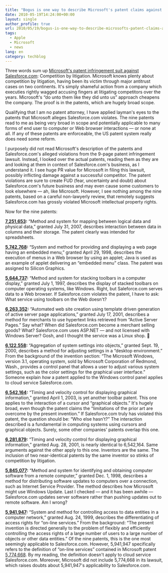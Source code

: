 ```yaml
---
title: "Bogus is one way to describe Microsoft's patent claims against Salesforce.com"
date: 2010-05-19T14:24:00+00:00
layout: single
author_profile: true
url: 2010/05/19/bogus-is-one-way-to-describe-microsofts-patent-claims-against-salesforce-com/
tags:
  - Apple
  - Microsoft
  - news
lang: en
category: techblog
---
```

Three words sum up [Microsoft's patent infringement suit against Salesforce.com](http://www.microsoft.com/Presspass/press/2010/may10/05-18statementPR.mspx): Competition by litigation. Microsoft knows plenty about competition by litigation, having been its victim through major antitrust cases on two continents. It's simply shameful action from a company which executies rightly wagged accusing fingers at litigating competitors over the years. Microsoft's &#8220;do unto them like they did unto us&#8221; approach cheapens the company. The proof is in the patents, which are hugely broad scope. 

Qualifying that I am no patent attorney, I have applied layman's eyes to the patents that Microsoft alleges Salesforce.com violates. The nine patents read to me as being very broad in scope and potentially applicable to many forms of end user to computer or Web browser interactions &#8212; or none at all. If any of these patents are enforceable, the US patent system really does need some reform. 

I purposely did not read Microsoft's description of the patents and Salesforce.com's alleged violations from the 9-page patent infringement lawsuit. Instead, I looked over the actual patents, reading them as they are and looking at them in context of Salesforce.com's business, as I understand it. I see huge PR value for Microsoft in filing this lawsuit, possibly inflicting damage against a successful competitor. The patent violations are sure to create FUD (fear, uncertainty and doubt) about Salesforce.com's future business and may even cause some customers to look elsewhere &#8212; ah, like Microsoft. However, I see nothing among the nine patents, based on a careful non-lawyerly review, that remotely suggests Salesforce.com has grossly violated Microsoft intellectual property rights. 

Now for the nine patents: 

**[7,251,653](http://patft.uspto.gov/netacgi/nph-Parser?Sect1=PTO1&Sect2=HITOFF&d=PALL&p=1&u=/netahtml/PTO/srchnum.htm&r=1&f=G&l=50&s1=7,251,653.PN.&OS=PN/7,251,653&RS=PN/7,251,653):** &#8220;Method and system for mapping between logical data and physical data,&#8221; granted July 31, 2007, describes interaction between data in columns and their storage. The patent clearly was intended for spreadsheets. 

**[5,742,768](http://patft.uspto.gov/netacgi/nph-Parser?Sect1=PTO1&Sect2=HITOFF&d=PALL&p=1&u=/netahtml/PTO/srchnum.htm&r=1&f=G&l=50&s1=5,742,768.PN.&OS=PN/5,742,768&RS=PN/5,742,768):** &#8220;System and method for providing and displaying a web page having an embedded menu,&#8221; granted April 29, 1998, describes the execution of menus in a Web browser by using an applet; Java is used as an example of applet delivering an &#8220;embedded menu&#8221; class. The patent was assigned to Silicon Graphics. 

**[5,644,737](http://patft.uspto.gov/netacgi/nph-Parser?Sect1=PTO1&Sect2=HITOFF&d=PALL&p=1&u=/netahtml/PTO/srchnum.htm&r=1&f=G&l=50&s1=5,644,737.PN.&OS=PN/5,644,737&RS=PN/5,644,737):** &#8220;Method and system for stacking toolbars in a computer display,&#8221; granted July 1, 1997, describes the display of stacked toolbars on computer operating systems, like Windows. Right, but Saleforce.com serves data to a Web browser. If Salesforce.com violates the patent, I have to ask: What service using toolbars on the Web doesn't? 

**[6,263,352](http://patft.uspto.gov/netacgi/nph-Parser?Sect1=PTO1&Sect2=HITOFF&d=PALL&p=1&u=/netahtml/PTO/srchnum.htm&r=1&f=G&l=50&s1=6,263,352.PN.&OS=PN/6,263,352&RS=PN/6,263,352):** &#8220;Automated web site creation using template driven generation of active server page applications,&#8221; granted July 17, 2001, describes a method for merchants to use hypertext links retrieved from &#8220;Active Server Pages.&#8221; Say what? When did Salesforce.com become a merchant selling goods? What? Salesforce.com uses ASP.NET &#8212; and not licensed with Windows Server? Gosh, and I thought the service was a Linux shop. 🙂 

**[6,122,558](http://patft.uspto.gov/netacgi/nph-Parser?Sect1=PTO1&Sect2=HITOFF&d=PALL&p=1&u=/netahtml/PTO/srchnum.htm&r=1&f=G&l=50&s1=6,122,558.PN.&OS=PN/6,122,558&RS=PN/6,122,558):** &#8220;Aggregation of system settings into objects,&#8221; granted Sept. 19, 2000, describes a method for adjusting settings in a &#8220;desktop environment.&#8221; From the background of the invention section: &#8220;The Microsoft Windows, version 3.1, operating system, sold by Microsoft Corporation of Redmond, Wash., provides a control panel that allows a user to adjust various system settings, such as the color settings for the graphical user interface.&#8221; Someone explain _how_ a patent applied to the Windows control panel applies to cloud service Salesforce.com. 

**[6,542,164](http://patft.uspto.gov/netacgi/nph-Parser?Sect1=PTO1&Sect2=HITOFF&d=PALL&p=1&u=/netahtml/PTO/srchnum.htm&r=1&f=G&l=50&s1=6,542,164.PN.&OS=PN/6,542,164&RS=PN/6,542,164):** &#8220;Timing and velocity control for displaying graphical information,&#8221; granted April 1, 2003, is yet another toolbar patent. This one applies to the interaction of a cursor and &#8220;graphical objects.&#8221; It's hugely broad, even though the patent claims the &#8220;limitations of the prior art are overcome by the present invention.&#8221; If Salesforce.com truly has violated this patent, the question should be: &#8220;Who else hasn't?&#8221; The interaction described is a fundamental in computing systems using cursors and graphical objects. Surely, some other companies' patents overlap this one. 

**[6,281,879](http://patft.uspto.gov/netacgi/nph-Parser?Sect1=PTO1&Sect2=HITOFF&d=PALL&p=1&u=/netahtml/PTO/srchnum.htm&r=1&f=G&l=50&s1=6,281,879.PN.&OS=PN/6,281,879&RS=PN/6,281,879):** &#8220;Timing and velocity control for displaying graphical information,&#8221; granted Aug. 28, 2001, is nearly identical to 6,542,164. Same arguments against the other apply to this one. Inventors are the same. The inclusion of two near-identical patents by the same inventor so stinks of competition by litigation. 

**[5,845,077](http://patft.uspto.gov/netacgi/nph-Parser?Sect1=PTO1&Sect2=HITOFF&d=PALL&p=1&u=/netahtml/PTO/srchnum.htm&r=1&f=G&l=50&s1=5,845,077.PN.&OS=PN/5,845,077&RS=PN/5,845,077):** &#8220;Method and system for identifying and obtaining computer software from a remote computer,&#8221; granted Dec. 1, 1998, describes a method for distributing software updates to computers over a connection, such as Internet Service Provider. The method describes how Microsoft might use Windows Update. Last I checked &#8212; and it has been awhile &#8212; Salesforce.com updates server software rather than pushing updates out to remote software. Am I wrong? 

**[5,941,947](http://patft.uspto.gov/netacgi/nph-Parser?Sect1=PTO1&Sect2=HITOFF&d=PALL&p=1&u=/netahtml/PTO/srchnum.htm&r=1&f=G&l=50&s1=5,941,947.PN.&OS=PN/5,941,947&RS=PN/5,941,947):** &#8220;System and method for controlling access to data entities in a computer network,&#8221; granted Aug. 24, 1999, describes the differentiating of access rights for &#8220;on-line services.&#8221; From the background: &#8220;The present invention is directed generally to the problem of flexibly and efficiently controlling the access rights of a large number of users to a large number of objects or other data entities.&#8221; Of the nine patents, this is the one most seemingly applicable to Salesforce.com. However, 5,941,947 specifically refers to the definition of &#8220;on-line services&#8221; contained in Microsoft patent [5,774,668](http://patft.uspto.gov/netacgi/nph-Parser?Sect1=PTO1&Sect2=HITOFF&d=PALL&p=1&u=/netahtml/PTO/srchnum.htm&r=1&f=G&l=50&s1=5,774,668.PN.&OS=PN/5,774,668&RS=PN/5,774,668). By my reading, the definition doesn't apply to cloud service Salesforce.com. Moreover, Microsoft did not include 5,774,668 in its lawsuit, which raises doubts about 5,941,947's applicability to Salesforce.com.